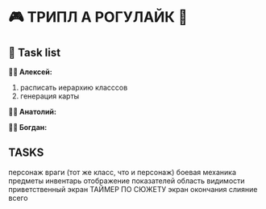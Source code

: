 # 🎮 ТРИПЛ А РОГУЛАЙК 🎯  
## 📝 Task list  

**👨‍💻 Алексей:**  
1. расписать иерархию класссов
2. генерация карты

**👨‍🔧 Анатолий:**  

**👨‍🎨 Богдан:**  

## TASKS
персонаж
враги (тот же класс, что и персонаж)
боевая механика
предметы
инвентарь
отображение показателей
область видимости
приветственный экран
ТАЙМЕР ПО СЮЖЕТУ
экран окончания
слияние всего